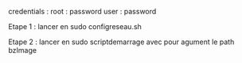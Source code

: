 credentials : 
root : password
user : password

Etape 1 : 
lancer en sudo configreseau.sh

Etape 2 : 
lancer en sudo scriptdemarrage avec pour agument le path bzImage


